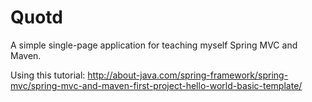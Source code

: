 # Quotd
A simple single-page application for teaching myself Spring MVC and Maven.

Using this tutorial: http://about-java.com/spring-framework/spring-mvc/spring-mvc-and-maven-first-project-hello-world-basic-template/
